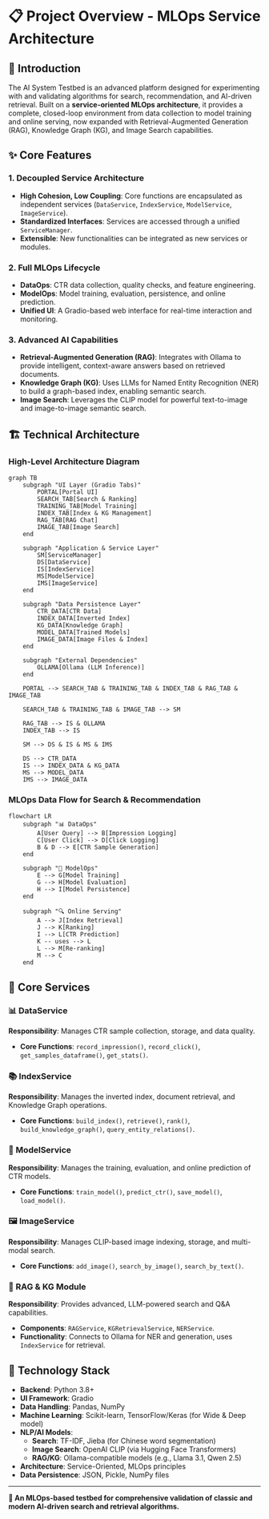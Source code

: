 # 📋 Project Overview - MLOps Service Architecture

## 🎯 Introduction

The AI System Testbed is an advanced platform designed for experimenting with and validating algorithms for search, recommendation, and AI-driven retrieval. Built on a **service-oriented MLOps architecture**, it provides a complete, closed-loop environment from data collection to model training and online serving, now expanded with Retrieval-Augmented Generation (RAG), Knowledge Graph (KG), and Image Search capabilities.

## ✨ Core Features

### 1. Decoupled Service Architecture
- **High Cohesion, Low Coupling**: Core functions are encapsulated as independent services (`DataService`, `IndexService`, `ModelService`, `ImageService`).
- **Standardized Interfaces**: Services are accessed through a unified `ServiceManager`.
- **Extensible**: New functionalities can be integrated as new services or modules.

### 2. Full MLOps Lifecycle
- **DataOps**: CTR data collection, quality checks, and feature engineering.
- **ModelOps**: Model training, evaluation, persistence, and online prediction.
- **Unified UI**: A Gradio-based web interface for real-time interaction and monitoring.

### 3. Advanced AI Capabilities
- **Retrieval-Augmented Generation (RAG)**: Integrates with Ollama to provide intelligent, context-aware answers based on retrieved documents.
- **Knowledge Graph (KG)**: Uses LLMs for Named Entity Recognition (NER) to build a graph-based index, enabling semantic search.
- **Image Search**: Leverages the CLIP model for powerful text-to-image and image-to-image semantic search.

## 🏗️ Technical Architecture

### High-Level Architecture Diagram

```mermaid
graph TB
    subgraph "UI Layer (Gradio Tabs)"
        PORTAL[Portal UI]
        SEARCH_TAB[Search & Ranking]
        TRAINING_TAB[Model Training]
        INDEX_TAB[Index & KG Management]
        RAG_TAB[RAG Chat]
        IMAGE_TAB[Image Search]
    end

    subgraph "Application & Service Layer"
        SM[ServiceManager]
        DS[DataService]
        IS[IndexService]
        MS[ModelService]
        IMS[ImageService]
    end

    subgraph "Data Persistence Layer"
        CTR_DATA[CTR Data]
        INDEX_DATA[Inverted Index]
        KG_DATA[Knowledge Graph]
        MODEL_DATA[Trained Models]
        IMAGE_DATA[Image Files & Index]
    end

    subgraph "External Dependencies"
        OLLAMA[Ollama (LLM Inference)]
    end

    PORTAL --> SEARCH_TAB & TRAINING_TAB & INDEX_TAB & RAG_TAB & IMAGE_TAB
    
    SEARCH_TAB & TRAINING_TAB & IMAGE_TAB --> SM

    RAG_TAB --> IS & OLLAMA
    INDEX_TAB --> IS

    SM --> DS & IS & MS & IMS

    DS --> CTR_DATA
    IS --> INDEX_DATA & KG_DATA
    MS --> MODEL_DATA
    IMS --> IMAGE_DATA
```

### MLOps Data Flow for Search & Recommendation

```mermaid
flowchart LR
    subgraph "📊 DataOps"
        A[User Query] --> B[Impression Logging]
        C[User Click] --> D[Click Logging]
        B & D --> E[CTR Sample Generation]
    end

    subgraph "🤖 ModelOps"
        E --> G[Model Training]
        G --> H[Model Evaluation]
        H --> I[Model Persistence]
    end

    subgraph "🔍 Online Serving"
        A --> J[Index Retrieval]
        J --> K[Ranking]
        I --> L[CTR Prediction]
        K -- uses --> L
        L --> M[Re-ranking]
        M --> C
    end
```

## 🔧 Core Services

### 📊 DataService
**Responsibility**: Manages CTR sample collection, storage, and data quality.
- **Core Functions**: `record_impression()`, `record_click()`, `get_samples_dataframe()`, `get_stats()`.

### 📚 IndexService
**Responsibility**: Manages the inverted index, document retrieval, and Knowledge Graph operations.
- **Core Functions**: `build_index()`, `retrieve()`, `rank()`, `build_knowledge_graph()`, `query_entity_relations()`.

### 🤖 ModelService
**Responsibility**: Manages the training, evaluation, and online prediction of CTR models.
- **Core Functions**: `train_model()`, `predict_ctr()`, `save_model()`, `load_model()`.

### 🖼️ ImageService
**Responsibility**: Manages CLIP-based image indexing, storage, and multi-modal search.
- **Core Functions**: `add_image()`, `search_by_image()`, `search_by_text()`.

### 🤖 RAG & KG Module
**Responsibility**: Provides advanced, LLM-powered search and Q&A capabilities.
- **Components**: `RAGService`, `KGRetrievalService`, `NERService`.
- **Functionality**: Connects to Ollama for NER and generation, uses `IndexService` for retrieval.

## 🚀 Technology Stack

- **Backend**: Python 3.8+
- **UI Framework**: Gradio
- **Data Handling**: Pandas, NumPy
- **Machine Learning**: Scikit-learn, TensorFlow/Keras (for Wide & Deep model)
- **NLP/AI Models**:
    - **Search**: TF-IDF, Jieba (for Chinese word segmentation)
    - **Image Search**: OpenAI CLIP (via Hugging Face Transformers)
    - **RAG/KG**: Ollama-compatible models (e.g., Llama 3.1, Qwen 2.5)
- **Architecture**: Service-Oriented, MLOps principles
- **Data Persistence**: JSON, Pickle, NumPy files

---

**🎯 An MLOps-based testbed for comprehensive validation of classic and modern AI-driven search and retrieval algorithms.** 
